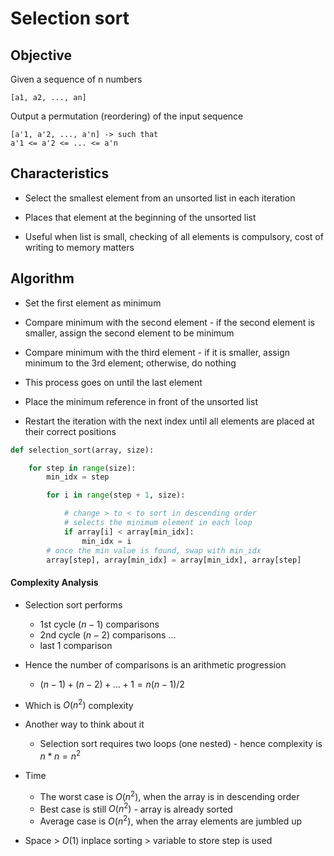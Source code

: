 # Selection sort

## Objective

Given a sequence of n numbers

```
[a1, a2, ..., an]
```

Output a permutation (reordering) of the input sequence
```
[a'1, a'2, ..., a'n] -> such that
a'1 <= a'2 <= ... <= a'n
```

## Characteristics

- Select the smallest element from an unsorted list in each iteration

- Places that element at the beginning of the unsorted list

- Useful when list is small, checking of all elements is compulsory, cost of writing to memory matters

## Algorithm

- Set the first element as minimum

- Compare minimum with the second element - if the second element is smaller, assign the second element to be minimum

- Compare minimum with the third element - if it is smaller, assign minimum to the 3rd element; otherwise, do nothing

- This process goes on until the last element

- Place the minimum reference in front of the unsorted list

- Restart the iteration with the next index until all elements are placed at their correct positions

```python
def selection_sort(array, size):

    for step in range(size):
        min_idx = step

        for i in range(step + 1, size):

            # change > to < to sort in descending order
            # selects the minimum element in each loop
            if array[i] < array[min_idx]:
                min_idx = i
        # once the min value is found, swap with min_idx
        array[step], array[min_idx] = array[min_idx], array[step]
```

#### Complexity Analysis

- Selection sort performs
    - 1st cycle $(n - 1)$ comparisons
    - 2nd cycle $(n - 2)$ comparisons ...
    - last 1 comparison

- Hence the number of comparisons is an arithmetic progression
    - $(n-1) + (n-2) + ... + 1 = n(n-1)/2$

- Which is $O(n^2)$ complexity

- Another way to think about it
    - Selection sort requires two loops (one nested) - hence complexity is $n * n = n^2$

- Time
    - The worst case is $O(n^2)$, when the array is in descending order
    - Best case is still $O(n^2)$ - array is already sorted
    - Average case is $O(n^2)$, when the array elements are jumbled up

- Space > $O(1)$ inplace sorting > variable to store step is used
